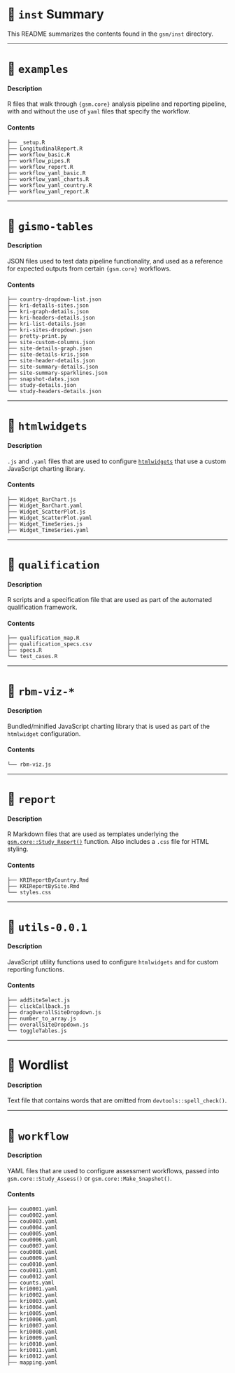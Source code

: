 # 📄 `inst` Summary


This README summarizes the contents found in the `gsm/inst` directory.

---

# 📁 `examples`

#### Description

R files that walk through `{gsm.core}` analysis pipeline and reporting pipeline, with and without the use of `yaml` files that specify the workflow.


#### Contents

```
├── _setup.R
├── LongitudinalReport.R
├── workflow_basic.R
├── workflow_pipes.R
├── workflow_report.R
├── workflow_yaml_basic.R
├── workflow_yaml_charts.R
├── workflow_yaml_country.R
├── workflow_yaml_report.R

```

---

# 📁 `gismo-tables` 

#### Description

JSON files used to test data pipeline functionality, and used as a reference for expected outputs from certain `{gsm.core}` workflows.

#### Contents

```
├── country-dropdown-list.json
├── kri-details-sites.json
├── kri-graph-details.json
├── kri-headers-details.json
├── kri-list-details.json
├── kri-sites-dropdown.json
├── pretty-print.py
├── site-custom-columns.json
├── site-details-graph.json
├── site-details-kris.json
├── site-header-details.json
├── site-summary-details.json
├── site-summary-sparklines.json
├── snapshot-dates.json
├── study-details.json
└── study-headers-details.json
```

---

# 📁 `htmlwidgets`

#### Description

`.js` and `.yaml` files that are used to configure [`htmlwidgets`](https://www.htmlwidgets.org/) that use a custom JavaScript charting library.


#### Contents

```
├── Widget_BarChart.js
├── Widget_BarChart.yaml
├── Widget_ScatterPlot.js
├── Widget_ScatterPlot.yaml
├── Widget_TimeSeries.js
├── Widget_TimeSeries.yaml
```

---

# 📁 `qualification`

#### Description

R scripts and a specification file that are used as part of the automated qualification framework.

#### Contents

```
├── qualification_map.R
├── qualification_specs.csv
├── specs.R
└── test_cases.R
```

---

# 📁 `rbm-viz-*`

#### Description

Bundled/minified JavaScript charting library that is used as part of the `htmlwidget` configuration.

#### Contents

```
└── rbm-viz.js
```

---

# 📁 `report`

#### Description

R Markdown files that are used as templates underlying the [`gsm.core::Study_Report()`](https://gilead-biostats.github.io/gsm/reference/Study_Report.html) function. Also includes a `.css` file for HTML styling.

#### Contents

```
├── KRIReportByCountry.Rmd
├── KRIReportBySite.Rmd
└── styles.css
```

---

# 📁 `utils-0.0.1`

#### Description

JavaScript utility functions used to configure `htmlwidgets` and for custom reporting functions.

#### Contents

```
├── addSiteSelect.js
├── clickCallback.js
├── dragOverallSiteDropdown.js
├── number_to_array.js
├── overallSiteDropdown.js
└── toggleTables.js
```
---

# 📄 Wordlist

#### Description

Text file that contains words that are omitted from `devtools::spell_check()`.

---

# 📁 `workflow`

#### Description

YAML files that are used to configure assessment workflows, passed into `gsm.core::Study_Assess()` or `gsm.core::Make_Snapshot()`.

#### Contents

```
├── cou0001.yaml
├── cou0002.yaml
├── cou0003.yaml
├── cou0004.yaml
├── cou0005.yaml
├── cou0006.yaml
├── cou0007.yaml
├── cou0008.yaml
├── cou0009.yaml
├── cou0010.yaml
├── cou0011.yaml
├── cou0012.yaml
├── counts.yaml
├── kri0001.yaml
├── kri0002.yaml
├── kri0003.yaml
├── kri0004.yaml
├── kri0005.yaml
├── kri0006.yaml
├── kri0007.yaml
├── kri0008.yaml
├── kri0009.yaml
├── kri0010.yaml
├── kri0011.yaml
├── kri0012.yaml
├── mapping.yaml
```

